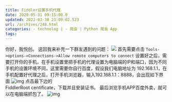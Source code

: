 ```yaml
---
title: Fiddler设置手机代理
date: 2020-05-31 09:15:00.0
updated: 2022-03-30 23:09:02.523
url: /archives/248.html
categories: - technolog | - 爬虫 | Python 爬虫 App
tags: 
---
```




你好，我悦创。 这回我来补充一下群友遇到的问题： ![](https://images-aiyc-1301641396.cos.ap-guangzhou.myqcloud.com/20200531104147.png) 首先需要点击 `Tools->options->Connections->Allow remote computers to connect` 设置好之后，需要打开你的手机，在手机设置里把手机的代理设置为电脑端的IP和端口，因为不同手机的设置环境不同，这里需要你自行百度，假设我们电脑地址为 192.168.1.1，在手机配置好代理之后，打开手机浏览器，输入192.168.1.1：8888，会出现如下界面 ![img](https://images-aiyc-1301641396.cos.ap-guangzhou.myqcloud.com/20200531091249 "img") 点击最下边的  
FiddlerRoot centificate，下载并且安装证书。 最后浏览手机APP百度外卖，就可以在电脑端抓包了。 ![img](https://images-aiyc-1301641396.cos.ap-guangzhou.myqcloud.com/20200531091252 "img")